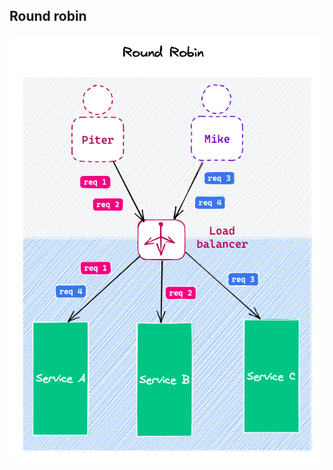 ## Round robin

![Round robin](https://raw.githubusercontent.com/AndersDeath/holy-theory/main/images/18-round-robin.png)

